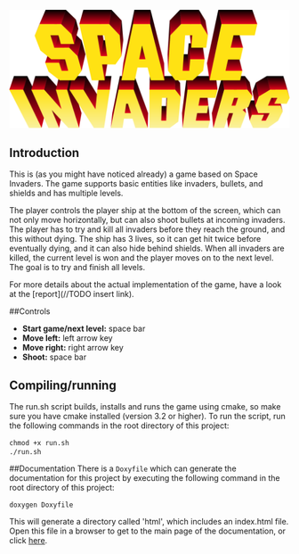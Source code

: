 ![Space Invaders](resources/SpaceInvaders.png)
## Introduction
This is (as you might have noticed already) a game based on Space Invaders. The game supports basic entities
like invaders, bullets, and shields and has multiple levels.

The player controls the player ship at the bottom of the screen, which can not only move horizontally, but can also 
shoot bullets at incoming invaders. The player has to try and kill all invaders before they reach the ground, and this 
without dying. The ship has 3 lives, so it can get hit twice before eventually dying, and it can also hide behind 
shields. When all invaders are killed, the current level is won and the player moves on to the next level. The goal is 
to try and finish all levels.

For more details about the actual implementation of the game, have a look at the [report](//TODO insert link).

##Controls
- **Start game/next level:**
space bar
- **Move left:** 
left arrow key
- **Move right:** 
right arrow key
- **Shoot:** 
space bar

## Compiling/running
The run.sh script builds, installs and runs the game using cmake, so make sure you have cmake installed (version 3.2 or 
higher). To run the script, run the following commands in the root directory of this project:
    
    chmod +x run.sh
    ./run.sh

##Documentation
There is a `Doxyfile` which can generate the documentation for this project by executing the following command in the 
root directory of this project:

    doxygen Doxyfile
    
This will generate a directory called 'html', which includes an index.html file. Open this file in a browser to get to 
the main page of the documentation, or click [here](html/index.html).

